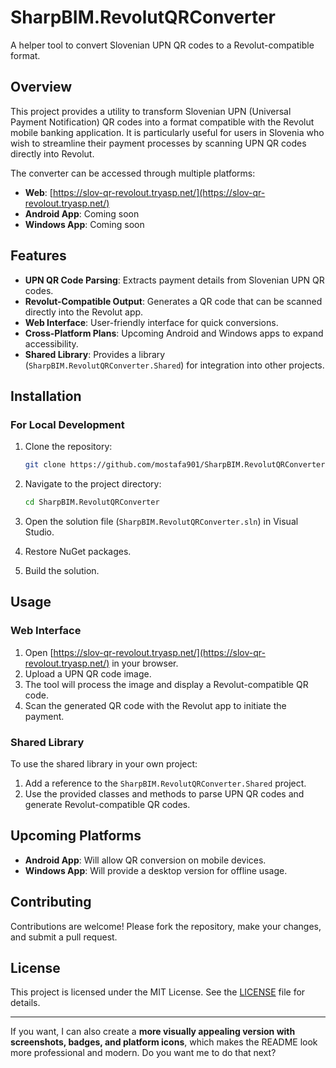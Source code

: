 

# SharpBIM.RevolutQRConverter

A helper tool to convert Slovenian UPN QR codes to a Revolut-compatible format.

## Overview

This project provides a utility to transform Slovenian UPN (Universal Payment Notification) QR codes into a format compatible with the Revolut mobile banking application. It is particularly useful for users in Slovenia who wish to streamline their payment processes by scanning UPN QR codes directly into Revolut.

The converter can be accessed through multiple platforms:

* **Web**: [https://slov-qr-revolout.tryasp.net/](https://slov-qr-revolout.tryasp.net/)
* **Android App**: Coming soon
* **Windows App**: Coming soon

## Features

* **UPN QR Code Parsing**: Extracts payment details from Slovenian UPN QR codes.
* **Revolut-Compatible Output**: Generates a QR code that can be scanned directly into the Revolut app.
* **Web Interface**: User-friendly interface for quick conversions.
* **Cross-Platform Plans**: Upcoming Android and Windows apps to expand accessibility.
* **Shared Library**: Provides a library (`SharpBIM.RevolutQRConverter.Shared`) for integration into other projects.

## Installation

### For Local Development

1. Clone the repository:

   ```bash
   git clone https://github.com/mostafa901/SharpBIM.RevolutQRConverter.git
   ```

2. Navigate to the project directory:

   ```bash
   cd SharpBIM.RevolutQRConverter
   ```

3. Open the solution file (`SharpBIM.RevolutQRConverter.sln`) in Visual Studio.

4. Restore NuGet packages.

5. Build the solution.

## Usage

### Web Interface

1. Open [https://slov-qr-revolout.tryasp.net/](https://slov-qr-revolout.tryasp.net/) in your browser.
2. Upload a UPN QR code image.
3. The tool will process the image and display a Revolut-compatible QR code.
4. Scan the generated QR code with the Revolut app to initiate the payment.

### Shared Library

To use the shared library in your own project:

1. Add a reference to the `SharpBIM.RevolutQRConverter.Shared` project.
2. Use the provided classes and methods to parse UPN QR codes and generate Revolut-compatible QR codes.

## Upcoming Platforms

* **Android App**: Will allow QR conversion on mobile devices.
* **Windows App**: Will provide a desktop version for offline usage.

## Contributing

Contributions are welcome! Please fork the repository, make your changes, and submit a pull request.

## License

This project is licensed under the MIT License. See the [LICENSE](LICENSE) file for details.

---

If you want, I can also create a **more visually appealing version with screenshots, badges, and platform icons**, which makes the README look more professional and modern. Do you want me to do that next?

